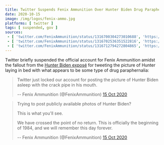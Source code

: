 ```yaml
---
title: Twitter Suspends Fenix Ammunition Over Hunter Biden Drug Paraphernalia Picture
date: 2020-10-15
image: /img/logos/fenix-ammo.jpg
platforms: [ twitter ]
tags: [ suspended, gov ]
sources:
 - [ 'twitter.com/FenixAmmunition/status/1316700304273010688', 'https://archive.is/vSAi1' ]
 - [ 'twitter.com/FenixAmmunition/status/1316702536351522816', 'https://archive.is/GBVuj' ]
 - [ 'twitter.com/FenixAmmunition/status/1316712794272804865', 'https://archive.is/rHWgf' ]
---
```


Twitter briefly suspended the official account for Fenix Ammunition amidst the
fallout from the [Hunter Biden
exposé](/events/facebook-twitter-suppress-nypost-hunter-expose/) for tweeting
the picture of Hunter laying in bed with what appears to be some type of drug
paraphernalia:
> Twitter just locked our account for posting the picture of Hunter Biden
> asleep with the crack pipe in his mouth.
>
> -- Fenix Ammunition (@FenixAmmunition) [15 Oct 2020](https://archive.is/vSAi1)

> Trying to post publicly available photos of Hunter Biden?
>
> This is what you'll see.
>
> We have crossed the point of no return.  This is officially the beginning of
> 1984, and we will remember this day forever.
>
> -- Fenix Ammunition (@FenixAmmunition) [15 Oct 2020](https://archive.is/GBVuj)
